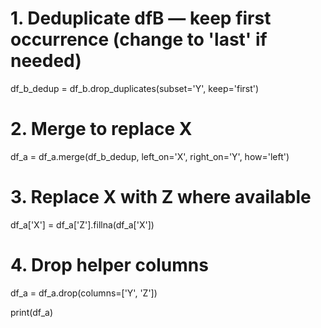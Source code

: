 # 1. Deduplicate dfB — keep first occurrence (change to 'last' if needed)
df_b_dedup = df_b.drop_duplicates(subset='Y', keep='first')

# 2. Merge to replace X
df_a = df_a.merge(df_b_dedup, left_on='X', right_on='Y', how='left')

# 3. Replace X with Z where available
df_a['X'] = df_a['Z'].fillna(df_a['X'])

# 4. Drop helper columns
df_a = df_a.drop(columns=['Y', 'Z'])

print(df_a)

